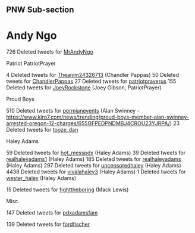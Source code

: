 ## PNW Sub-section


# Andy Ngo

726 Deleted tweets for [MrAndyNgo](mrandyngo.md)


Patriot PatriotPrayer

4 Deleted tweets for [Theanim24326713](theanim24326713-deleted.md) (Chandler Pappas) 
50 Deleted tweets for [ChandlerPappas](chandlerpappas.md)
27 Deleted tweets for [patriotprayerus](patriotprayerus-deleted.md)
155 Deleted tweets for [JoeyRockstone](joeyrockstone-deleted.md) (Joey Gibson, PatriotPrayer)


Proud Boys

510 Deleted tweets for [permianevents](permianevents-deleted.md) (Alan Swinney - https://www.kiro7.com/news/trending/proud-boys-member-alan-swinney-arrested-oregon-12-charges/655GFPEDPNDMBJ4CROU23YJRPA/)
23 Deleted tweets for [tooze_dan](tooze_dan.md)

 
 

Haley Adams

59 Deleted tweets for [hot_messpdx](hot_messpdx-deleted.md) (Haley Adams)
39 Deleted tweets for [realhaleyadams1](realhaleyadams1-deleted.md) (Haley Adams)
185 Deleted tweets for [realhaleyadams](realhaleyadams-deleted.md) (Haley Adams)
297 Deleted tweets for [uncensoredhaley](uncensoredhaley-deleted.md) (Haley Adams)
4438 Deleted tweets for [vivalahaley3](vivalahaley3-deleted.md) (Haley Adams)
1 Deleted tweets for [wester_haley](wester_haley-deleted.md) (Haley Adams)
 
15 Deleted tweets for [fighttheboring](fighttheboring-deleted.md) (Mack Lewis)
 
Misc.
 
147 Deleted tweets for [pdxadamsfam](pdxadamsfam-deleted.md)

139 Deleted tweets for [fordfischer](fordfischer-deleted.md)
 

 
